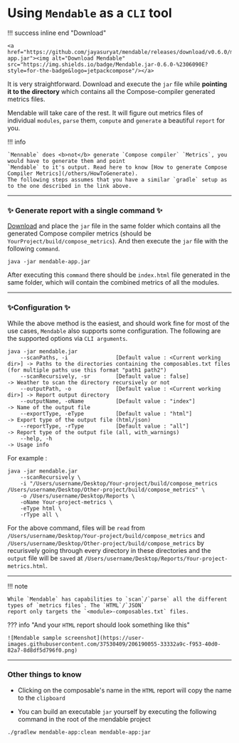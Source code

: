 # Using `Mendable` as a `CLI` tool

!!! success inline end "Download"

    <a href="https://github.com/jayasuryat/mendable/releases/download/v0.6.0/mendable-app.jar"><img alt="Download Mendable" src="https://img.shields.io/badge/Mendable.jar-0.6.0-%2306090E?style=for-the-badge&logo=jetpackcompose"/></a>

It is very straightforward. Download and execute the `jar` file while **pointing it to the directory** which
contains all the Compose-compiler generated metrics files.

Mendable will take care of the rest. It will figure out metrics files of individual `modules`, `parse` them, `compute`
and `generate` a beautiful `report` for you.

!!! info

    `Mennable` does <b>not</b> generate `Compose compiler` `Metrics`, you would have to generate them and point
    `Mendable` to it's output. Read here to know [How to generate Compose Compiler Metrics](/others/HowToGenerate).
    The following steps assumes that you have a similar `gradle` setup as to the one described in the link above.

---

### ✨ Generate report with a single command ✨

[Download](https://github.com/jayasuryat/mendable/releases/download/v0.6.0/mendable-app.jar) and place the `jar` file in
the
same folder which contains all the generated Compose compiler metrics (should be `YourProject/build/compose_metrics`).
And then execute the `jar` file with the following `command`.

```
java -jar mendable-app.jar
```

After executing this `command` there should be `index.html` file generated in the same folder, which will contain the
combined metrics of all the modules.

---

### ✨Configuration ✨

While the above method is the easiest, and should work fine for most of the use cases, `Mendable` also supports some
configuration. The following are the supported options via `CLI arguments`.

```
java -jar mendable.jar
    --scanPaths, -i               [Default value : <Current working dir>] -> Paths to the directories containing the composables.txt files (for multiple paths use this format "path1 path2")
    --scanRecursively, -sr        [Default value : false]                 -> Weather to scan the directory recursively or not
    --outputPath, -o              [Default value : <Current working dir>] -> Report output directory
    --outputName, -oName          [Default value : "index"]               -> Name of the output file
    --exportType, -eType          [Default value : "html"]                -> Export type of the output file (html/json)
    --reportType, -rType          [Default value : "all"]                 -> Report type of the output file (all, with_warnings)
    --help, -h                                                            -> Usage info
```

For example :

```
java -jar mendable.jar
    --scanRecursively \
    -i "/Users/username/Desktop/Your-project/build/compose_metrics /Users/username/Desktop/Other-project/build/compose_metrics" \
    -o /Users/username/Desktop/Reports \
    -oName Your-project-metrics \
    -eType html \
    -rType all \
```

For the above command, files will be `read` from `/Users/username/Desktop/Your-project/build/compose_metrics`
and `/Users/username/Desktop/Other-project/build/compose_metrics` by recurisvely going through every directory in these
directories and the `output` file will be `saved` at `/Users/username/Desktop/Reports/Your-project-metrics.html`.

---

!!! note

    While `Mendable` has capabilities to `scan`/`parse` all the different types of `metrics files`. The `HTML`/`JSON`
    report only targets the `<module>-composables.txt` files.

??? info "And your <code>HTML</code> report should look something like this"

    ![Mendable sample screenshot](https://user-images.githubusercontent.com/37530409/206190055-33332a9c-f953-40d0-82a7-8d8df5d796f0.png)

---

### Other things to know

* Clicking on the composable's name in the `HTML` report will copy the name to the `clipboard`

* You can build an executable `jar` yourself by executing the following command in the root of the mendable project

```
./gradlew mendable-app:clean mendable-app:jar
```

